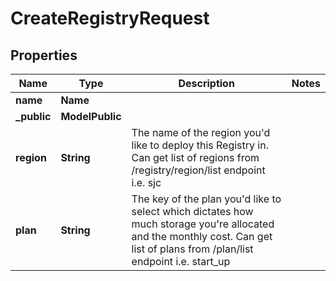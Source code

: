

# CreateRegistryRequest


## Properties

| Name | Type | Description | Notes |
|------------ | ------------- | ------------- | -------------|
|**name** | **Name** |  |  |
|**_public** | **ModelPublic** |  |  |
|**region** | **String** | The name of the region you&#39;d like to deploy this Registry in. Can get list of regions from /registry/region/list endpoint i.e. sjc |  |
|**plan** | **String** | The key of the plan you&#39;d like to select which dictates how much storage you&#39;re allocated and the monthly cost. Can get list of plans from /plan/list endpoint i.e. start_up |  |



